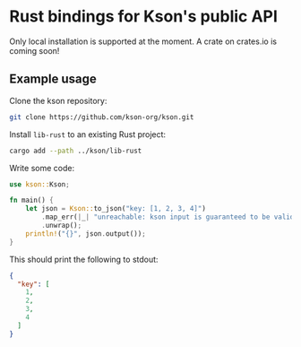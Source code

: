 # Rust bindings for Kson's public API

Only local installation is supported at the moment. A crate on crates.io is coming soon!

## Example usage

Clone the kson repository:

```bash
git clone https://github.com/kson-org/kson.git
```

Install `lib-rust` to an existing Rust project:

```bash
cargo add --path ../kson/lib-rust
```

Write some code:

```rust
use kson::Kson;

fn main() {
    let json = Kson::to_json("key: [1, 2, 3, 4]")
        .map_err(|_| "unreachable: kson input is guaranteed to be valid!")
        .unwrap();
    println!("{}", json.output());
}

```

This should print the following to stdout:

```json
{
  "key": [
    1,
    2,
    3,
    4
  ]
}
```
